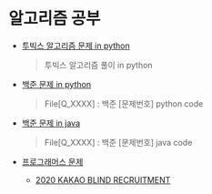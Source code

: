 # 알고리즘 공부

- [투빅스 알고리즘 문제 in python](https://github.com/minjoong507/Algorithm_Study/tree/master/Tobigs)
  > 투빅스 알고리즘 풀이 in python

- [백준 문제 in python](https://github.com/minjoong507/Algorithm_Study/tree/master/BAEKJOON)
  > File[Q_XXXX] : 백준 [문제번호] python code

- [백준 문제 in java](https://github.com/minjoong507/Algorithm_Study/tree/master/java_algorithm/src)
  > File[Q_XXXX] : 백준 [문제번호] java code

- [프로그래머스 문제](https://github.com/minjoong507/Algorithm_Study/tree/master/java_algorithm/programmers)
  - [2020 KAKAO BLIND RECRUITMENT](https://github.com/minjoong507/Algorithm_Study/tree/master/java_algorithm/programmers/2020%20KAKAO%20BLIND%20RECRUITMENT)
